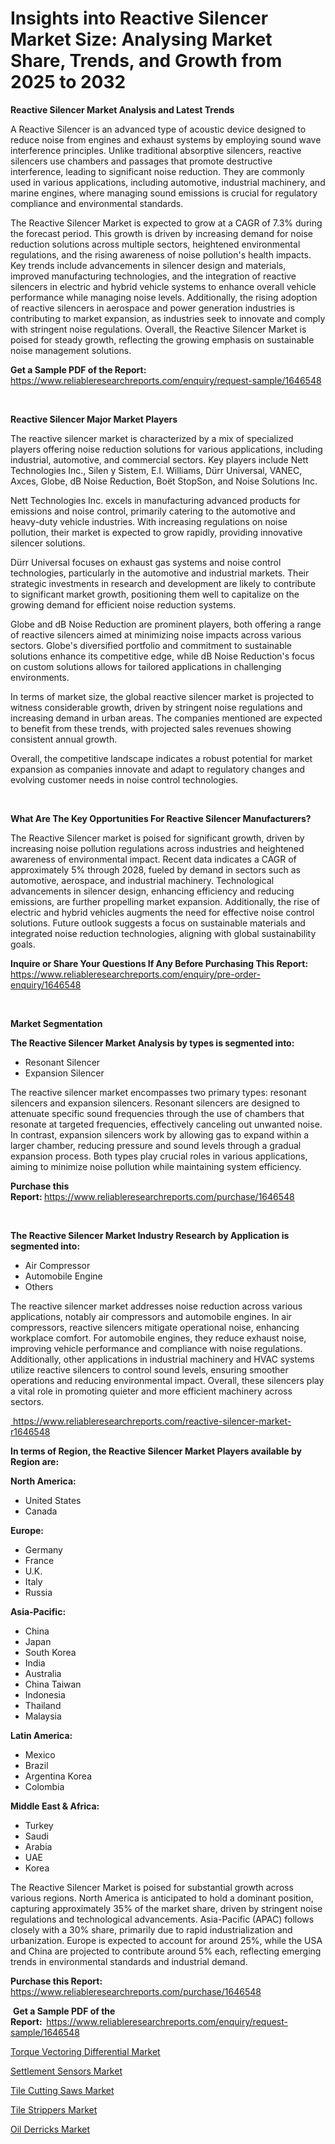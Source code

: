 <p><h1>Insights into Reactive Silencer Market Size: Analysing Market Share, Trends, and Growth from 2025 to 2032</h1></p><p><strong>Reactive Silencer Market Analysis and Latest Trends</strong></p>
<p><p>A Reactive Silencer is an advanced type of acoustic device designed to reduce noise from engines and exhaust systems by employing sound wave interference principles. Unlike traditional absorptive silencers, reactive silencers use chambers and passages that promote destructive interference, leading to significant noise reduction. They are commonly used in various applications, including automotive, industrial machinery, and marine engines, where managing sound emissions is crucial for regulatory compliance and environmental standards.</p><p>The Reactive Silencer Market is expected to grow at a CAGR of 7.3% during the forecast period. This growth is driven by increasing demand for noise reduction solutions across multiple sectors, heightened environmental regulations, and the rising awareness of noise pollution's health impacts. Key trends include advancements in silencer design and materials, improved manufacturing technologies, and the integration of reactive silencers in electric and hybrid vehicle systems to enhance overall vehicle performance while managing noise levels. Additionally, the rising adoption of reactive silencers in aerospace and power generation industries is contributing to market expansion, as industries seek to innovate and comply with stringent noise regulations. Overall, the Reactive Silencer Market is poised for steady growth, reflecting the growing emphasis on sustainable noise management solutions.</p></p>
<p><strong>Get a Sample PDF of the Report:&nbsp;</strong> <a href="https://www.reliableresearchreports.com/enquiry/request-sample/1646548?utm_campaign=48&utm_medium=2&utm_source=Github&utm_content=ia&utm_term=22022025&utm_id=reactive-silencer">https://www.reliableresearchreports.com/enquiry/request-sample/1646548</a></p>
<p>&nbsp;</p>
<p><strong>Reactive Silencer Major Market Players</strong></p>
<p><p>The reactive silencer market is characterized by a mix of specialized players offering noise reduction solutions for various applications, including industrial, automotive, and commercial sectors. Key players include Nett Technologies Inc., Silen y Sistem, E.I. Williams, Dürr Universal, VANEC, Axces, Globe, dB Noise Reduction, Boët StopSon, and Noise Solutions Inc.</p><p>Nett Technologies Inc. excels in manufacturing advanced products for emissions and noise control, primarily catering to the automotive and heavy-duty vehicle industries. With increasing regulations on noise pollution, their market is expected to grow rapidly, providing innovative silencer solutions.</p><p>Dürr Universal focuses on exhaust gas systems and noise control technologies, particularly in the automotive and industrial markets. Their strategic investments in research and development are likely to contribute to significant market growth, positioning them well to capitalize on the growing demand for efficient noise reduction systems.</p><p>Globe and dB Noise Reduction are prominent players, both offering a range of reactive silencers aimed at minimizing noise impacts across various sectors. Globe's diversified portfolio and commitment to sustainable solutions enhance its competitive edge, while dB Noise Reduction's focus on custom solutions allows for tailored applications in challenging environments.</p><p>In terms of market size, the global reactive silencer market is projected to witness considerable growth, driven by stringent noise regulations and increasing demand in urban areas. The companies mentioned are expected to benefit from these trends, with projected sales revenues showing consistent annual growth.</p><p>Overall, the competitive landscape indicates a robust potential for market expansion as companies innovate and adapt to regulatory changes and evolving customer needs in noise control technologies.</p></p>
<p>&nbsp;</p>
<p><strong>What Are The Key Opportunities For Reactive Silencer Manufacturers?</strong></p>
<p><p>The Reactive Silencer market is poised for significant growth, driven by increasing noise pollution regulations across industries and heightened awareness of environmental impact. Recent data indicates a CAGR of approximately 5% through 2028, fueled by demand in sectors such as automotive, aerospace, and industrial machinery. Technological advancements in silencer design, enhancing efficiency and reducing emissions, are further propelling market expansion. Additionally, the rise of electric and hybrid vehicles augments the need for effective noise control solutions. Future outlook suggests a focus on sustainable materials and integrated noise reduction technologies, aligning with global sustainability goals.</p></p>
<p><strong>Inquire or Share Your Questions If Any Before Purchasing This Report:</strong> <a href="https://www.reliableresearchreports.com/enquiry/pre-order-enquiry/1646548?utm_campaign=48&utm_medium=2&utm_source=Github&utm_content=ia&utm_term=22022025&utm_id=reactive-silencer">https://www.reliableresearchreports.com/enquiry/pre-order-enquiry/1646548</a></p>
<p>&nbsp;</p>
<p><strong>Market Segmentation</strong></p>
<p><strong>The Reactive Silencer Market Analysis by types is segmented into:</strong></p>
<p><ul><li>Resonant Silencer</li><li>Expansion Silencer</li></ul></p>
<p><p>The reactive silencer market encompasses two primary types: resonant silencers and expansion silencers. Resonant silencers are designed to attenuate specific sound frequencies through the use of chambers that resonate at targeted frequencies, effectively canceling out unwanted noise. In contrast, expansion silencers work by allowing gas to expand within a larger chamber, reducing pressure and sound levels through a gradual expansion process. Both types play crucial roles in various applications, aiming to minimize noise pollution while maintaining system efficiency.</p></p>
<p><strong>Purchase this Report:&nbsp;</strong><a href="https://www.reliableresearchreports.com/purchase/1646548?utm_campaign=48&utm_medium=2&utm_source=Github&utm_content=ia&utm_term=22022025&utm_id=reactive-silencer">https://www.reliableresearchreports.com/purchase/1646548</a></p>
<p>&nbsp;</p>
<p><strong>The Reactive Silencer Market Industry Research by Application is segmented into:</strong></p>
<p><ul><li>Air Compressor</li><li>Automobile Engine</li><li>Others</li></ul></p>
<p><p>The reactive silencer market addresses noise reduction across various applications, notably air compressors and automobile engines. In air compressors, reactive silencers mitigate operational noise, enhancing workplace comfort. For automobile engines, they reduce exhaust noise, improving vehicle performance and compliance with noise regulations. Additionally, other applications in industrial machinery and HVAC systems utilize reactive silencers to control sound levels, ensuring smoother operations and reducing environmental impact. Overall, these silencers play a vital role in promoting quieter and more efficient machinery across sectors.</p></p>
<p><a href="https://www.reliableresearchreports.com/reactive-silencer-market-r1646548?utm_campaign=48&utm_medium=2&utm_source=Github&utm_content=ia&utm_term=22022025&utm_id=reactive-silencer">&nbsp;https://www.reliableresearchreports.com/reactive-silencer-market-r1646548</a></p>
<p><strong>In terms of Region, the Reactive Silencer Market Players available by Region are:</strong></p>
<p>
    <p> <strong> North America: </strong>
        <ul>
            <li>United States</li>
            <li>Canada</li>
        </ul>
        </p> 
    <p> <strong> Europe: </strong>
        <ul>
            <li>Germany</li>
            <li>France</li>
            <li>U.K.</li>
            <li>Italy</li>
            <li>Russia</li>
        </ul>
        </p> 
    <p> <strong> Asia-Pacific: </strong>
        <ul>
            <li>China</li>
            <li>Japan</li>
            <li>South Korea</li>
            <li>India</li>
            <li>Australia</li>
            <li>China Taiwan</li>
            <li>Indonesia</li>
            <li>Thailand</li>
            <li>Malaysia</li>
        </ul>
        </p> 
    <p> <strong> Latin America: </strong>
        <ul>
            <li>Mexico</li>
            <li>Brazil</li>
            <li>Argentina Korea</li>
            <li>Colombia</li>
        </ul>
        </p> 
    <p> <strong> Middle East & Africa: </strong>
        <ul>
            <li>Turkey</li>
            <li>Saudi</li>
            <li>Arabia</li>
            <li>UAE</li>
            <li>Korea</li>
        </ul>
    </p>
    </p>
<p><p>The Reactive Silencer Market is poised for substantial growth across various regions. North America is anticipated to hold a dominant position, capturing approximately 35% of the market share, driven by stringent noise regulations and technological advancements. Asia-Pacific (APAC) follows closely with a 30% share, primarily due to rapid industrialization and urbanization. Europe is expected to account for around 25%, while the USA and China are projected to contribute around 5% each, reflecting emerging trends in environmental standards and industrial demand.</p></p>
<p><strong>Purchase this Report: </strong><a href="https://www.reliableresearchreports.com/purchase/1646548?utm_campaign=48&utm_medium=2&utm_source=Github&utm_content=ia&utm_term=22022025&utm_id=reactive-silencer">https://www.reliableresearchreports.com/purchase/1646548</a></p>
<p>&nbsp;<strong>Get a Sample PDF of the Report:&nbsp;&nbsp;</strong><a href="https://www.reliableresearchreports.com/enquiry/request-sample/1646548?utm_campaign=48&utm_medium=2&utm_source=Github&utm_content=ia&utm_term=22022025&utm_id=reactive-silencer">https://www.reliableresearchreports.com/enquiry/request-sample/1646548</a></p>
<p><strong></strong></p>
<p><p><a href="https://github.com/boysabotzoc/Market-Research-Report-List-1/blob/main/torque-vectoring-differential-market.md?utm_campaign=48&utm_medium=2&utm_source=Github&utm_content=ia&utm_term=22022025&utm_id=reactive-silencer">Torque Vectoring Differential Market</a></p><p><a href="https://github.com/ivetasyizhi/Market-Research-Report-List-1/blob/main/settlement-sensors-market.md?utm_campaign=48&utm_medium=2&utm_source=Github&utm_content=ia&utm_term=22022025&utm_id=reactive-silencer">Settlement Sensors Market</a></p><p><a href="https://github.com/vigoseiler/Market-Research-Report-List-1/blob/main/tile-cutting-saws-market.md?utm_campaign=48&utm_medium=2&utm_source=Github&utm_content=ia&utm_term=22022025&utm_id=reactive-silencer">Tile Cutting Saws Market</a></p><p><a href="https://github.com/jhamygunler/Market-Research-Report-List-1/blob/main/tile-strippers-market.md?utm_campaign=48&utm_medium=2&utm_source=Github&utm_content=ia&utm_term=22022025&utm_id=reactive-silencer">Tile Strippers Market</a></p><p><a href="https://github.com/daemluari/Market-Research-Report-List-1/blob/main/oil-derricks-market.md?utm_campaign=48&utm_medium=2&utm_source=Github&utm_content=ia&utm_term=22022025&utm_id=reactive-silencer">Oil Derricks Market</a></p></p>